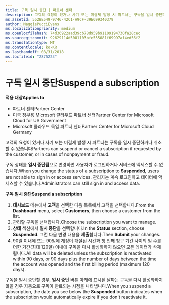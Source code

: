 ```yaml
---
title: 구독 일시 중단 | 파트너 센터
description: 고객의 요청이 있거나 사기 또는 미결제 발생 시 파트너는 구독을 일시 중단하거나 취소할 수 있습니다.
ms.assetid: 552BE549-9746-42C1-A9CF-39E699340379
author: MaggiePucciEvans
ms.localizationpriority: medium
ms.openlocfilehash: 74d36922aad39cb78d959b91109194730fa28cec
ms.sourcegitcommit: 92629114d5081103bfe555081f69997af4ed56f2
ms.translationtype: MT
ms.contentlocale: ko-KR
ms.lasthandoff: 08/31/2018
ms.locfileid: "2875223"
---
```

# <a name="suspend-a-subscription"></a><span data-ttu-id="b7b21-103">구독 일시 중단</span><span class="sxs-lookup"><span data-stu-id="b7b21-103">Suspend a subscription</span></span>

**<span data-ttu-id="b7b21-104">적용 대상</span><span class="sxs-lookup"><span data-stu-id="b7b21-104">Applies to</span></span>**

-  <span data-ttu-id="b7b21-105">파트너 센터</span><span class="sxs-lookup"><span data-stu-id="b7b21-105">Partner Center</span></span>
-  <span data-ttu-id="b7b21-106">미국 정부용 Microsoft 클라우드 파트너 센터</span><span class="sxs-lookup"><span data-stu-id="b7b21-106">Partner Center for Microsoft Cloud for US Government</span></span>
-  <span data-ttu-id="b7b21-107">Microsoft 클라우드 독일 파트너 센터</span><span class="sxs-lookup"><span data-stu-id="b7b21-107">Partner Center for Microsoft Cloud Germany</span></span>

<span data-ttu-id="b7b21-108">고객의 요청이 있거나 사기 또는 미결제 발생 시 파트너는 구독을 일시 중단하거나 취소할 수 있습니다</span><span class="sxs-lookup"><span data-stu-id="b7b21-108">Partners can suspend or cancel a subscription if requested by the customer, or in cases of nonpayment or fraud.</span></span>

<span data-ttu-id="b7b21-109">구독 상태를 **일시 중단됨**으로 변경하면 사용자가 로그인하거나 서비스에 액세스할 수 없습니다.</span><span class="sxs-lookup"><span data-stu-id="b7b21-109">When you change the status of a subscription to **Suspended**, users are not able to sign in or access services.</span></span> <span data-ttu-id="b7b21-110">관리자는 계속 로그인하고 데이터에 액세스할 수 있습니다.</span><span class="sxs-lookup"><span data-stu-id="b7b21-110">Administrators can still sign in and access data.</span></span>

**<span data-ttu-id="b7b21-111">구독 일시 중단</span><span class="sxs-lookup"><span data-stu-id="b7b21-111">Suspend a subscription</span></span>**

1.  <span data-ttu-id="b7b21-112">**대시보드** 메뉴에서 **고객**을 선택한 다음 목록에서 고객을 선택합니다.</span><span class="sxs-lookup"><span data-stu-id="b7b21-112">From the **Dashboard** menu, select **Customers**, then choose a customer from the list.</span></span>
2.  <span data-ttu-id="b7b21-113">관리할 구독을 선택합니다.</span><span class="sxs-lookup"><span data-stu-id="b7b21-113">Choose the subscription you want to manage.</span></span>
3.  <span data-ttu-id="b7b21-114">**상태** 섹션에서 **일시 중단**을 선택합니다.</span><span class="sxs-lookup"><span data-stu-id="b7b21-114">In the **Status** section, choose **Suspended**.</span></span> <span data-ttu-id="b7b21-115">그런 다음 변경 내용을 **제출**합니다.</span><span class="sxs-lookup"><span data-stu-id="b7b21-115">Then **Submit** your changes.</span></span>
4.  <span data-ttu-id="b7b21-116">90일 이내에 또는 90일에 계정이 개설된 시간과 첫 번째 청구 기간 사이의 일 수를 더한 기간(최대 120일) 이내에 구독을 다시 활성화하지 않으면 모든 데이터가 삭제됩니다.</span><span class="sxs-lookup"><span data-stu-id="b7b21-116">All data will be deleted unless the subscription is reactivated within 90 days, or 90 days plus the number of days between the time the account was opened and the first billing period (maximum 120 days).</span></span>

<span data-ttu-id="b7b21-117">구독을 일시 중단할 경우, **일시 중단** 버튼 아래에 표시된 날짜는 구독을 다시 활성화하지 않을 경우 자동으로 구독이 만료되는 시점을 나타냅니다.</span><span class="sxs-lookup"><span data-stu-id="b7b21-117">When you suspend a subscription, the date you see below the **Suspended** button indicates when the subscription would automatically expire if you don't reactivate it.</span></span> 
